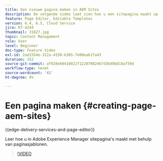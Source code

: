 ```yaml
---
title: Een nieuwe pagina maken in AEM Sites
description: De volgende video laat zien hoe u een sitepagina maakt op basis van een sjabloon in Adobe Experience Manager.
feature: Page Editor, Editable Templates
version: 6.4, 6.5, Cloud Service
jira: KT-4244
thumbnail: 31827.jpg
topic: Content Management
role: User
level: Beginner
doc-type: Feature Video
exl-id: 2ad1554e-312a-4150-b365-7e00eab1fa43
duration: 152
source-git-commit: af928e60410022f12207082467d3bd9b818af59d
workflow-type: tm+mt
source-wordcount: '41'
ht-degree: 0%

---
```


# Een pagina maken {#creating-page-aem-sites}

{{edge-delivery-services-and-page-editor}}

Leer hoe u in Adobe Experience Manager sitepagina&#39;s maakt met behulp van paginasjablonen.

>[!VIDEO](https://video.tv.adobe.com/v/31827?quality=12&learn=on)
